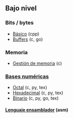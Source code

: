 ## Bajo nivel

### Bits / bytes
- [Básico](https://github.com/mondeja/fullstack/tree/master/backend/src/bajo_nivel/bits/basico) (cpp)
- [Buffers](https://github.com/mondeja/fullstack/tree/master/backend/src/bajo_nivel/buffers) (c, go)

### Memoria
- [Gestión de memoria](https://github.com/mondeja/fullstack/tree/master/backend/src/bajo_nivel/gestion_de_memoria) (c)

### [Bases numéricas](https://github.com/mondeja/fullstack/tree/master/backend/src/bajo_nivel/notaciones)
- [Octal](https://github.com/mondeja/fullstack/tree/master/backend/src/bajo_nivel/notaciones/octal) (c, py, tex)
- [Hexadecimal](https://github.com/mondeja/fullstack/tree/master/backend/src/bajo_nivel/notaciones/hexadecimal) (c, py, tex)
- [Binario](https://github.com/mondeja/fullstack/tree/master/backend/src/bajo_nivel/notaciones/hexadecimal) (c, py, go, tex)

#### [Lenguaje ensamblador](https://github.com/mondeja/fullstack/tree/master/backend/src/bajo_nivel/ensamblador) (asm)